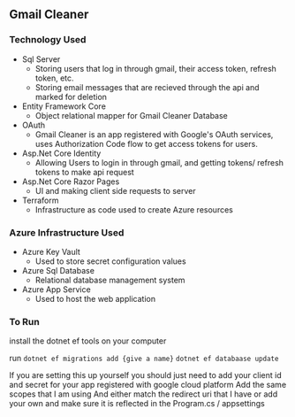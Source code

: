 ## Gmail Cleaner

### Technology Used
- Sql Server 
    - Storing users that log in through gmail, their access token, refresh token, etc.
    - Storing email messages that are recieved through the api and marked for deletion
- Entity Framework Core 
    - Object relational mapper for Gmail Cleaner Database
- OAuth
    - Gmail Cleaner is an app registered with Google's OAuth services, uses Authorization Code flow to get access tokens for users.
- Asp.Net Core Identity
    - Allowing Users to login in through gmail, and getting tokens/ refresh tokens to make api request
- Asp.Net Core Razor Pages
    - UI and making client side requests to server
- Terraform
    - Infrastructure as code used to create Azure resources


### Azure Infrastructure Used
- Azure Key Vault
    - Used to store secret configuration values
- Azure Sql Database
    - Relational database management system
- Azure App Service
    - Used to host the web application


### To Run 

install the dotnet ef tools on your computer 

run 
```dotnet ef migrations add {give a name}```
```dotnet ef databaase update```

If you are setting this up yourself you should just need to add your client id and secret for your app registered with google cloud platform
Add the same scopes that I am using
And either match the redirect uri that I have or add your own and make sure it is reflected in the Program.cs / appsettings

